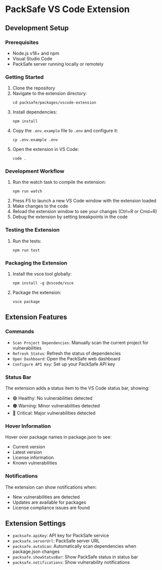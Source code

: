 # PackSafe VS Code Extension

## Development Setup

### Prerequisites

- Node.js v18+ and npm
- Visual Studio Code
- PackSafe server running locally or remotely

### Getting Started

1. Clone the repository
2. Navigate to the extension directory:
   ```
   cd packsafe/packages/vscode-extension
   ```
3. Install dependencies:
   ```
   npm install
   ```
4. Copy the `.env.example` file to `.env` and configure it:
   ```
   cp .env.example .env
   ```
5. Open the extension in VS Code:
   ```
   code .
   ```

### Development Workflow

1. Run the watch task to compile the extension:
   ```
   npm run watch
   ```
2. Press F5 to launch a new VS Code window with the extension loaded
3. Make changes to the code
4. Reload the extension window to see your changes (Ctrl+R or Cmd+R)
5. Debug the extension by setting breakpoints in the code

### Testing the Extension

1. Run the tests:
   ```
   npm run test
   ```

### Packaging the Extension

1. Install the vsce tool globally:
   ```
   npm install -g @vscode/vsce
   ```
2. Package the extension:
   ```
   vsce package
   ```

## Extension Features

### Commands

- `Scan Project Dependencies`: Manually scan the current project for vulnerabilities
- `Refresh Status`: Refresh the status of dependencies
- `Open Dashboard`: Open the PackSafe web dashboard
- `Configure API Key`: Set up your PackSafe API key

### Status Bar

The extension adds a status item to the VS Code status bar, showing:

- 🟢 Healthy: No vulnerabilities detected
- 🟠 Warning: Minor vulnerabilities detected
- 🔴 Critical: Major vulnerabilities detected

### Hover Information

Hover over package names in package.json to see:

- Current version
- Latest version
- License information
- Known vulnerabilities

### Notifications

The extension can show notifications when:

- New vulnerabilities are detected
- Updates are available for packages
- License compliance issues are found

## Extension Settings

- `packsafe.apiKey`: API key for PackSafe service
- `packsafe.serverUrl`: PackSafe server URL
- `packsafe.autoScan`: Automatically scan dependencies when package.json changes
- `packsafe.showStatusBar`: Show PackSafe status in status bar
- `packsafe.notifications`: Show vulnerability notifications
